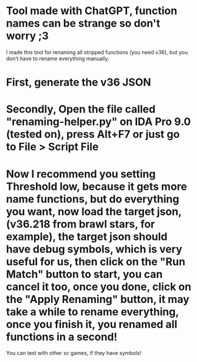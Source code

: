 # Tool made with ChatGPT, function names can be strange so don't worry ;3
I made this tool for renaming all stripped functions (you need v36), but you don’t have to rename everything manually.

# First, generate the v36 JSON

# Secondly, Open the file called "renaming-helper.py" on IDA Pro 9.0 (tested on), press Alt+F7 or just go to File > Script File
# Now I recommend you setting Threshold low, because it gets more name functions, but do everything you want, now load the target json, (v36.218 from brawl stars, for example), the target json should have debug symbols, which is very useful for us, then click on the "Run Match" button to start, you can cancel it too, once you done, click on the "Apply Renaming" button, it may take a while to rename everything, once you finish it, you renamed all functions in a second!

You can test with other sc games, if they have symbols!
